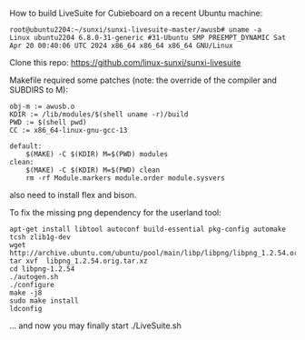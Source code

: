 How to build LiveSuite for Cubieboard on a recent Ubuntu machine:

```
root@ubuntu2204:~/sunxi/sunxi-livesuite-master/awusb# uname -a
Linux ubuntu2204 6.8.0-31-generic #31-Ubuntu SMP PREEMPT_DYNAMIC Sat Apr 20 00:40:06 UTC 2024 x86_64 x86_64 x86_64 GNU/Linux
```

Clone this repo:
https://github.com/linux-sunxi/sunxi-livesuite


Makefile required some patches (note: the override of the compiler and SUBDIRS to M):

```
obj-m := awusb.o
KDIR := /lib/modules/$(shell uname -r)/build
PWD := $(shell pwd)
CC := x86_64-linux-gnu-gcc-13

default:
	$(MAKE) -C $(KDIR) M=$(PWD) modules
clean:
	$(MAKE) -C $(KDIR) M=$(PWD) clean
	rm -rf Module.markers module.order module.sysvers 
```

also need to install flex and bison.


To fix the missing png dependency for the userland tool:

```
apt-get install libtool autoconf build-essential pkg-config automake tcsh zlib1g-dev
wget http://archive.ubuntu.com/ubuntu/pool/main/libp/libpng/libpng_1.2.54.orig.tar.xz
tar xvf  libpng_1.2.54.orig.tar.xz 
cd libpng-1.2.54
./autogen.sh
./configure
make -j8 
sudo make install
ldconfig
```

... and now you may finally start ./LiveSuite.sh
